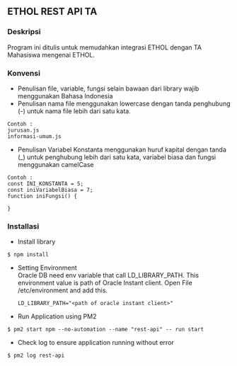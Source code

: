 ## ETHOL REST API TA

### Deskripsi

Program ini ditulis untuk memudahkan integrasi ETHOL dengan TA Mahasiswa mengenai ETHOL.

### Konvensi

- Penulisan file, variable, fungsi selain bawaan dari library wajib menggunakan Bahasa Indonesia
- Penulisan nama file menggunakan lowercase dengan tanda penghubung (-) untuk nama file lebih dari satu kata.

```
Contoh :
jurusan.js
informasi-umum.js
```

- Penulisan Variabel Konstanta menggunakan huruf kapital dengan tanda (\_) untuk penghubung lebih dari satu kata, variabel biasa dan fungsi menggunakan camelCase

```
Contoh :
const INI_KONSTANTA = 5;
const iniVariabelBiasa = 7;
function iniFungsi() {

}
```

### Installasi

- Install library

```
$ npm install
```

- Setting Environment
  <br />
  Oracle DB need env variable that call LD_LIBRARY_PATH. This environment value is path of Oracle Instant client. Open File /etc/environment and add this.
  ```
  LD_LIBRARY_PATH="<path of oracle instant client>"
  ```
- Run Application using PM2

```
$ pm2 start npm --no-automation --name "rest-api" -- run start
```

- Check log to ensure application running without error

```
$ pm2 log rest-api
```
